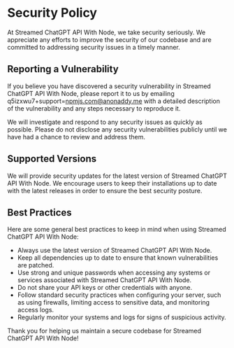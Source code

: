 # Security Policy

At Streamed ChatGPT API With Node, we take security seriously. We appreciate any efforts to improve the security of our codebase and are committed to addressing security issues in a timely manner.

## Reporting a Vulnerability

If you believe you have discovered a security vulnerability in Streamed ChatGPT API With Node, please report it to us by emailing q5izxwu7+support=npmjs.com@anonaddy.me with a detailed description of the vulnerability and any steps necessary to reproduce it.

We will investigate and respond to any security issues as quickly as possible. Please do not disclose any security vulnerabilities publicly until we have had a chance to review and address them.

## Supported Versions

We will provide security updates for the latest version of Streamed ChatGPT API With Node. We encourage users to keep their installations up to date with the latest releases in order to ensure the best security posture.

## Best Practices

Here are some general best practices to keep in mind when using Streamed ChatGPT API With Node:

- Always use the latest version of Streamed ChatGPT API With Node.
- Keep all dependencies up to date to ensure that known vulnerabilities are patched.
- Use strong and unique passwords when accessing any systems or services associated with Streamed ChatGPT API With Node.
- Do not share your API keys or other credentials with anyone.
- Follow standard security practices when configuring your server, such as using firewalls, limiting access to sensitive data, and monitoring access logs.
- Regularly monitor your systems and logs for signs of suspicious activity.

Thank you for helping us maintain a secure codebase for Streamed ChatGPT API With Node!
